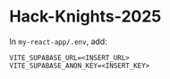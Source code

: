 # Hack-Knights-2025

In `my-react-app/.env`, add:
```
VITE_SUPABASE_URL=<INSERT_URL>
VITE_SUPABASE_ANON_KEY=<INSERT_KEY>
```